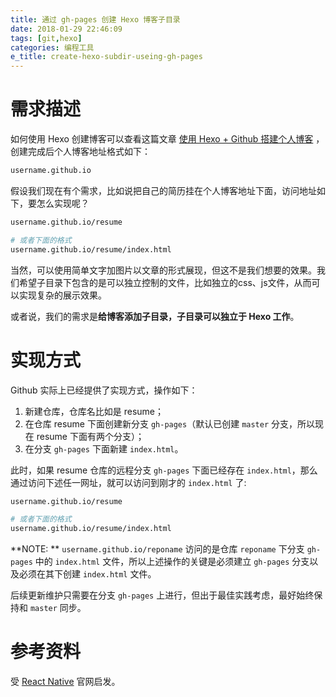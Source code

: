```yaml
---
title: 通过 gh-pages 创建 Hexo 博客子目录
date: 2018-01-29 22:46:09
tags: [git,hexo]
categories: 编程工具
e_title: create-hexo-subdir-useing-gh-pages
---
```


# 需求描述

如何使用 Hexo 创建博客可以查看这篇文章 [使用 Hexo + Github 搭建个人博客](http://xiaogliu.github.io/2016/06/09/build-blog-by-hexo-github/) ，创建完成后个人博客地址格式如下：   

```bash
username.github.io
```

假设我们现在有个需求，比如说把自己的简历挂在个人博客地址下面，访问地址如下，要怎么实现呢？   

```bash
username.github.io/resume

# 或者下面的格式
username.github.io/resume/index.html
```

当然，可以使用简单文字加图片以文章的形式展现，但这不是我们想要的效果。我们希望子目录下包含的是可以独立控制的文件，比如独立的css、js文件，从而可以实现复杂的展示效果。    

或者说，我们的需求是**给博客添加子目录，子目录可以独立于 Hexo 工作**。

# 实现方式

Github 实际上已经提供了实现方式，操作如下：   

1. 新建仓库，仓库名比如是 resume；
2. 在仓库 resume 下面创建新分支 `gh-pages`（默认已创建 `master` 分支，所以现在 resume 下面有两个分支）；
3. 在分支 `gh-pages` 下面新建 `index.html`。

此时，如果 resume 仓库的远程分支 `gh-pages` 下面已经存在 `index.html`，那么通过访问下述任一网址，就可以访问到刚才的 `index.html` 了:    

```bash
username.github.io/resume

# 或者下面的格式
username.github.io/resume/index.html
```

**NOTE: ** `username.github.io/reponame` 访问的是仓库 `reponame` 下分支 `gh-pages` 中的 `index.html` 文件，所以上述操作的关键是必须建立 `gh-pages` 分支以及必须在其下创建 `index.html` 文件。   

后续更新维护只需要在分支 `gh-pages` 上进行，但出于最佳实践考虑，最好始终保持和 `master` 同步。   

# 参考资料

受 [React Native](https://facebook.github.io/react-native/docs/tutorial.html) 官网启发。
 